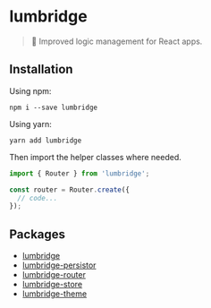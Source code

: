 # lumbridge

> 🏰 Improved logic management for React apps.

## Installation

Using npm:

```shell
npm i --save lumbridge
```

Using yarn:

```shell
yarn add lumbridge
```

Then import the helper classes where needed.

```js
import { Router } from 'lumbridge';

const router = Router.create({
  // code...
});
```

## Packages

- [lumbridge](https://github.com/jackrobertscott/lumbridge/tree/master/packages/lumbridge)
- [lumbridge-persistor](https://github.com/jackrobertscott/lumbridge/tree/master/packages/lumbridge-persistor)
- [lumbridge-router](https://github.com/jackrobertscott/lumbridge/tree/master/packages/lumbridge-router)
- [lumbridge-store](https://github.com/jackrobertscott/lumbridge/tree/master/packages/lumbridge-store)
- [lumbridge-theme](https://github.com/jackrobertscott/lumbridge/tree/master/packages/lumbridge-theme)